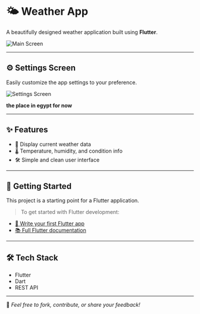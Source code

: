 # 🌤️ Weather App

A beautifully designed weather application built using **Flutter**.

![Main Screen](https://github.com/user-attachments/assets/76311a64-e8c8-493e-ab2c-7fb7f2cf7d11)

---

## ⚙️ Settings Screen

Easily customize the app settings to your preference.

![Settings Screen](https://github.com/user-attachments/assets/9f858630-fb38-4d88-b41c-2875ae7c9b26)

**the place in egypt for now**

---

## ✨ Features

- 📍 Display current weather data
- 🌡️ Temperature, humidity, and condition info
- 🛠️ Simple and clean user interface

---

## 🚀 Getting Started

This project is a starting point for a Flutter application.

> To get started with Flutter development:

- [🧪 Write your first Flutter app](https://docs.flutter.dev/get-started/codelab)
- [📚 Full Flutter documentation](https://docs.flutter.dev/)

---

## 🛠️ Tech Stack

- Flutter
- Dart
- REST API

---

💬 *Feel free to fork, contribute, or share your feedback!*

